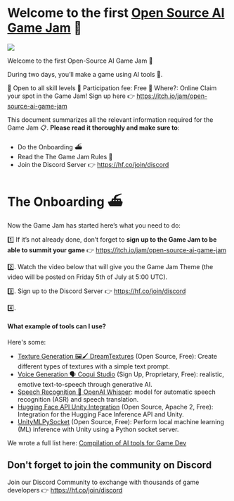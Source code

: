 # Welcome to the first [Open Source AI Game Jam](https://itch.io/jam/open-source-ai-game-jam) 🥳

![](https://img.itch.zone/aW1hZ2UyL2phbS8zMzExNDMvMTIyNDYzNzYucG5n/original/lXt9Rf.png)

Welcome to the first Open-Source AI Game Jam 🎉

During two days, you’ll make a game using AI tools 🤖.

🤝 Open to all skill levels
💸 Participation fee: Free
📍 Where?: Online
Claim your spot in the Game Jam! Sign up here 👉 https://itch.io/jam/open-source-ai-game-jam

This document summarizes all the relevant information required for the Game Jam 📋. **Please read it thoroughly and make sure to**:

- Do the Onboarding ⛴️
- Read the The Game Jam Rules 📜
- Join the Discord Server 👉 https://hf.co/join/discord

# The Onboarding ⛴️

Now the Game Jam has started here’s what you need to do:

1️⃣ If it’s not already done, don’t forget to **sign up to the Game Jam to be able to summit your game** 👉 https://itch.io/jam/open-source-ai-game-jam

2️⃣. Watch the video below that will give you the Game Jam Theme (the video will be posted on Friday 5th of July at 5:00 UTC).

3️⃣. Sign up to the Discord Server 👉 https://hf.co/join/discord

4️⃣. 





#### What example of tools can I use?

Here's some:

- [Texture Generation 🖼️🖌️ DreamTextures](https://github.com/carson-katri/dream-textures) (Open Source, Free): Create different types of textures with a simple text prompt.
- [Voice Generation 🗣️ Coqui Studio](https://coqui.ai/) (Sign Up, Proprietary, Free): realistic, emotive text-to-speech through generative AI.
- [Speech Recognition 💬 OpenAI Whisper](https://huggingface.co/openai/whisper): model for automatic speech recognition (ASR) and speech translation.
- [Hugging Face API Unity Integration](https://github.com/huggingface/unity-api) (Open Source, Apache 2, Free): Integration for the Hugging Face Inference API and Unity.
- [UnityMLPySocket](https://github.com/dylanebert/UnityMLPySocket) (Open Source, Free): Perform local machine learning (ML) inference with Unity using a Python socket server.

We wrote a full list here: [Compilation of AI tools for Game Dev](https://github.com/simoninithomas/awesome-ai-tools-for-game-dev)

## Don't forget to join the community on Discord

Join our Discord Community to exchange with thousands of game developers 👉 https://hf.co/join/discord
